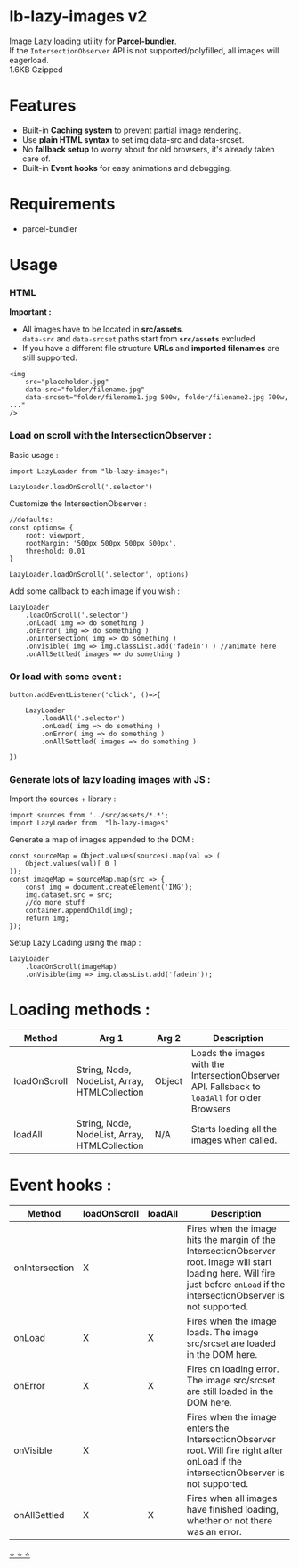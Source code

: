 # lb-lazy-images v2

Image Lazy loading utility for **Parcel-bundler**.  
If the `IntersectionObserver` API is not supported/polyfilled, all images will eagerload.  
1.6KB Gzipped

# Features

- Built-in **Caching system** to prevent partial image rendering.
- Use **plain HTML syntax** to set img data-src and data-srcset.
- No **fallback setup** to worry about for old browsers, it's already taken care of.
- Built-in **Event hooks** for easy animations and debugging.

# Requirements
- parcel-bundler

# Usage

### HTML

**Important :** 
- All images have to be located in **src/assets**.   
`data-src` and `data-srcset` paths start from **~~`src/assets`~~** excluded
- If you have a different file structure **URLs** and **imported filenames** are still supported.

```
<img 
	src="placeholder.jpg" 
	data-src="folder/filename.jpg"
	data-srcset="folder/filename1.jpg 500w, folder/filename2.jpg 700w, ..."
/>
```

### Load on scroll with the IntersectionObserver :

Basic usage :
```
import LazyLoader from "lb-lazy-images";

LazyLoader.loadOnScroll('.selector')
```

Customize the IntersectionObserver :
```
//defaults:
const options= {
	root: viewport,
	rootMargin: '500px 500px 500px 500px',
	threshold: 0.01
}

LazyLoader.loadOnScroll('.selector', options)
```

Add some callback to each image if you wish :
```
LazyLoader
	.loadOnScroll('.selector')
	.onLoad( img => do something )
	.onError( img => do something )
	.onIntersection( img => do something )
	.onVisible( img => img.classList.add('fadein') ) //animate here
	.onAllSettled( images => do something )

```

### Or load with some event :

```
button.addEventListener('click', ()=>{

	LazyLoader
		.loadAll('.selector')
		.onLoad( img => do something )
		.onError( img => do something )
		.onAllSettled( images => do something )

})
```

### Generate lots of lazy loading images with JS :

Import the sources + library : 
```
import sources from '../src/assets/*.*';
import LazyLoader from  "lb-lazy-images"
```
Generate a map of images appended to the DOM :
```
const sourceMap = Object.values(sources).map(val => (
	Object.values(val)[ 0 ]
));
const imageMap = sourceMap.map(src => {
	const img = document.createElement('IMG');
	img.dataset.src = src;
	//do more stuff
	container.appendChild(img);
	return img;
});
```
Setup Lazy Loading using the map :
```
LazyLoader
	.loadOnScroll(imageMap)
	.onVisible(img => img.classList.add('fadein'));
```

# Loading methods :

| Method       | Arg 1 | Arg 2 |Description
| ------------ | ---------- | ---------- |-------------------------------
| loadOnScroll | String, Node, NodeList, Array, HTMLCollection | Object | Loads the images with the IntersectionObserver API. Fallsback to `loadAll` for older Browsers |
| loadAll      | String, Node, NodeList, Array, HTMLCollection |       N/A     | Starts loading all the images when called.

# Event hooks : 

| Method         |  loadOnScroll | loadAll  | Description
| -------------- | ------------- | -------- | ---------
| onIntersection | X             |          | Fires when the image hits the margin of the IntersectionObserver root. Image will start loading here. Will fire just before `onLoad` if the intersectionObserver is not supported.
| onLoad         | X             | X        | Fires when the image loads. The image src/srcset are loaded in the DOM here. 
| onError        | X             | X        | Fires on loading error. The image src/srcset are still loaded in the DOM here. 
| onVisible      | X             |          | Fires when the image enters the IntersectionObserver root. Will fire right after onLoad if the intersectionObserver is not supported.
| onAllSettled   | X             | X        | Fires when all images have finished loading, whether or not there was an error.


[⭐ ⭐ ⭐](https://github.com/L-Blondy/lb-lazy-images)

